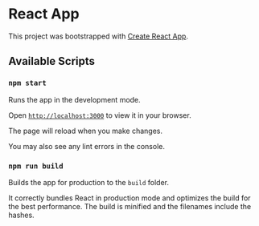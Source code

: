 # React App

This project was bootstrapped with [Create React App](https://github.com/facebook/create-react-app).

## Available Scripts

### `npm start`

Runs the app in the development mode.

Open [`http://localhost:3000`](http://localhost:3000) to view it in your browser.

The page will reload when you make changes.

You may also see any lint errors in the console.

### `npm run build`

Builds the app for production to the `build` folder.

It correctly bundles React in production mode and optimizes the build for the best performance.
The build is minified and the filenames include the hashes.
